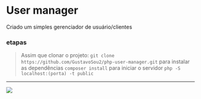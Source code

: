 # User manager

Criado um simples gerenciador de usuário/clientes

### etapas
> Assim que clonar o projeto: 
```git clone https://github.com/GustavoSou2/php-user-manager.git```
para instalar as dependências
`composer install`
para iniciar o servidor 
`php -S localhost:(porta) -t public`
---

![](https://github.com/GustavoSou2/php-user-manager/blob/master/assets/image.png)